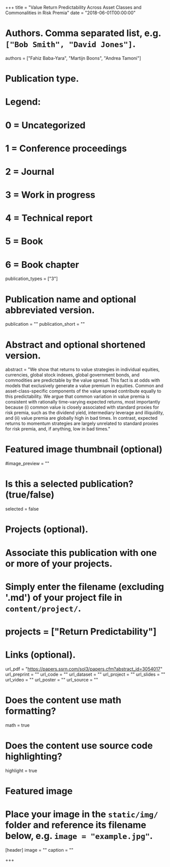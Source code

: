 +++
title = "Value Return Predictability Across Asset Classes and Commonalities in Risk Premia"
date = "2018-06-01T00:00:00"

# Authors. Comma separated list, e.g. `["Bob Smith", "David Jones"]`.
authors = ["Fahiz Baba-Yara", "Martijn Boons", "Andrea Tamoni"]

# Publication type.
# Legend:
# 0 = Uncategorized
# 1 = Conference proceedings
# 2 = Journal
# 3 = Work in progress
# 4 = Technical report
# 5 = Book
# 6 = Book chapter
publication_types = ["3"]

# Publication name and optional abbreviated version.
publication = ""
publication_short = ""

# Abstract and optional shortened version.
abstract = "We show that returns to value strategies in individual equities, currencies, global stock indexes, global government bonds, and commodities are predictable by the value spread. This fact is at odds with models that exclusively generate a value premium in equities. Common and asset-class-specific components of the value spread contribute equally to this predictability. We argue that common variation in value premia is consistent with rationally time-varying expected returns, most importantly because (i) common value is closely associated with standard proxies for risk premia, such as the dividend yield, intermediary leverage and illiquidity, and (ii) value premia are globally high in bad times. In contrast, expected returns to momentum strategies are largely unrelated to standard proxies for risk premia, and, if anything, low in bad times."

# Featured image thumbnail (optional)
#image_preview = ""

# Is this a selected publication? (true/false)
selected = false

# Projects (optional).
#   Associate this publication with one or more of your projects.
#   Simply enter the filename (excluding '.md') of your project file in `content/project/`.
# projects = ["Return Predictability"]

# Links (optional).
url_pdf = "https://papers.ssrn.com/sol3/papers.cfm?abstract_id=3054017"
url_preprint = ""
url_code = ""
url_dataset = ""
url_project = ""
url_slides = ""
url_video = ""
url_poster = ""
url_source = ""

# Does the content use math formatting?
math = true

# Does the content use source code highlighting?
highlight = true

# Featured image
# Place your image in the `static/img/` folder and reference its filename below, e.g. `image = "example.jpg"`.
[header]
image = ""
caption = ""

+++
